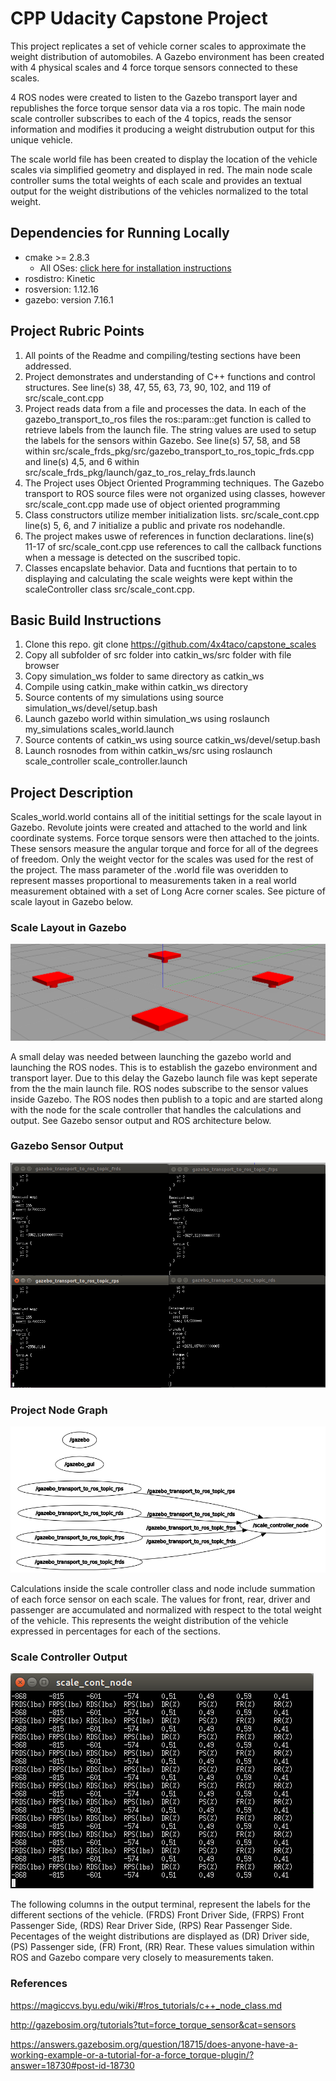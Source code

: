 # CPP Udacity Capstone Project
This project replicates a set of vehicle corner scales to approximate the weight distribution of automobiles.  A Gazebo environment has been created with 4 physical scales and 4 force torque sensors connected to these scales.

4 ROS nodes were created to listen to the Gazebo transport layer and republishes the force torque sensor data via a ros topic.  The main node scale controller subscribes to each of the 4 topics, reads the sensor information and modifies it producing a weight distrubution output for this unique vehicle.  

The scale world file has been created to display the location of the vehicle scales via simplified geometry and displayed in red.  The main node scale controller sums the total weights of each scale and provides an textual output for the weight distributions of the vehicles normalized to the total weight.

## Dependencies for Running Locally
* cmake >= 2.8.3
  * All OSes: [click here for installation instructions](https://cmake.org/install/)
* rosdistro: Kinetic
* rosversion: 1.12.16
* gazebo: version 7.16.1

## Project Rubric Points

1. All points of the Readme and compiling/testing sections have been addressed.
2. Project demonstrates and understanding of C++ functions and control structures.  See line(s) 38, 47, 55, 63, 73, 90, 102, and 119 of src/scale_cont.cpp
3. Project reads data from a file and processes the data. In each of the gazebo_transport_to_ros files the ros::param::get function is called to retrieve labels from the           launch file.  The string values are used to setup the labels for the sensors within Gazebo.  See line(s) 57, 58, and 58 within                                                   src/scale_frds_pkg/src/gazebo_transport_to_ros_topic_frds.cpp and line(s) 4,5, and 6 within src/scale_frds_pkg/launch/gaz_to_ros_relay_frds.launch
4. The Project uses Object Oriented Programming techniques.  The Gazebo transport to ROS source files were not organized using classes, however src/scale_cont.cpp made use of       object oriented programming
5. Class constructors utilize member initialization lists.  src/scale_cont.cpp line(s) 5, 6, and 7 initialize a public and private ros nodehandle.
6. The project makes uswe of references in function declarations.  line(s) 11-17 of src/scale_cont.cpp use references to call the callback functions when a message is               detected on the suscribed topic.
7. Classes encapslate behavior.  Data and fucntions that pertain to to displaying and calculating the scale weights were kept within the scaleController class                       src/scale_cont.cpp.


## Basic Build Instructions

1. Clone this repo.  git clone https://github.com/4x4taco/capstone_scales
2. Copy all subfolder of src folder into catkin_ws/src folder with file browser
3. Copy simulation_ws folder to same directory as catkin_ws
4. Compile using catkin_make within catkin_ws directory
5. Source contents of my simulations using source simulation_ws/devel/setup.bash
6. Launch gazebo world within simulation_ws using roslaunch my_simulations scales_world.launch
7. Source contents of catkin_ws using source catkin_ws/devel/setup.bash
8. Launch rosnodes from within catkin_ws/src using roslaunch scale_controller scale_controller.launch

## Project Description
Scales_world.world contains all of the inititial settings for the scale layout in Gazebo.  Revolute joints were created and attached to the world and link coordinate systems. Force torque sensors were then attached to the joints.  These sensors measure the angular torque and force for all of the degrees of freedom.  Only the weight vector for the scales was used for the rest of the project.  The mass parameter of the .world file was overidden to represent masses proportional to measurements taken in a real world measurement obtained with a set of Long Acre corner scales.  See picture of scale layout in Gazebo below.

### Scale Layout in Gazebo
![Screenshot](/capstone_scale_pics/gazebo_scale_layout.PNG)

A small delay was needed between launching the gazebo world and launching the ROS nodes.  This is to establish the gazebo environment and transport layer.  Due to this delay the Gazebo launch file was kept seperate from the the main launch file.  ROS nodes subscribe to the sensor values inside Gazebo.  The ROS nodes then publish to a topic and are started along with the node for the scale controller that handles the calculations and output.  See Gazebo sensor output and ROS architecture below.
### Gazebo Sensor Output
![Screenshot](/capstone_scale_pics/gazebo_sensor_output.PNG)
### Project Node Graph
![Screenshot](/capstone_scale_pics/node_graph.PNG)

Calculations inside the scale controller class and node include summation of each force sensor on each scale.  The values for front, rear, driver and passenger are accumulated and normalized with respect to the total weight of the vehicle.  This represents the weight distribution of the vehicle expressed in percentages for each of the sections.  
### Scale Controller Output
![Screenshot](/capstone_scale_pics/scale_cont_node_output.PNG)

The following columns in the output terminal, represent the labels for the different sections of the vehicle.  (FRDS) Front Driver Side, (FRPS) Front Passenger Side, (RDS) Rear Driver Side, (RPS) Rear Passenger Side.  Pecentages of the weight distributions are displayed as (DR) Driver side, (PS) Passenger side, (FR) Front, (RR) Rear.  These values simulation within ROS and Gazebo compare very closely to measurements taken.

### References
https://magiccvs.byu.edu/wiki/#!ros_tutorials/c++_node_class.md

http://gazebosim.org/tutorials?tut=force_torque_sensor&cat=sensors

https://answers.gazebosim.org/question/18715/does-anyone-have-a-working-example-or-a-tutorial-for-a-force_torque-plugin/?answer=18730#post-id-18730

